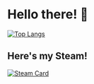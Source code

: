# Hello there! 👋

[![Top Langs](https://github-readme-stats.vercel.app/api/top-langs/?username=String10&layout=compact&theme=tokyonight)](https://github.com/anuraghazra/github-readme-stats)

## Here's my Steam!

[![Steam Card](https://card.yuy1n.io/card/76561198887664830/radical,badge,badges,games,screenshots)](https://github.com/yuyinws/steam-card)
